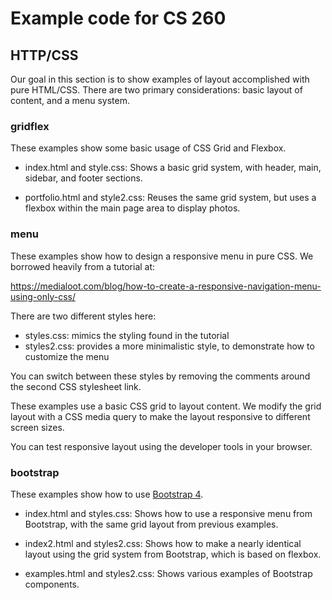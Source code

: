 # Example code for CS 260

## HTTP/CSS

Our goal in this section is to show examples of layout accomplished with pure HTML/CSS. There are two
primary considerations: basic layout of content, and a menu system.

### gridflex

These examples show some basic usage of CSS Grid and Flexbox.

* index.html and style.css: Shows a basic grid system, with header,
  main, sidebar, and footer sections.

* portfolio.html and style2.css: Reuses the same grid system, but uses
  a flexbox within the main page area to display photos.

### menu

These examples show how to design a responsive menu in pure CSS. We
borrowed heavily from a tutorial at:

https://medialoot.com/blog/how-to-create-a-responsive-navigation-menu-using-only-css/

There are two different styles here:

* styles.css: mimics the styling found in the tutorial
* styles2.css: provides a more minimalistic style, to demonstrate how to customize the menu

You can switch between these styles by removing the comments around
the second CSS stylesheet link.

These examples use a basic CSS grid to layout content. We modify the grid layout with
a CSS media query to make the layout responsive to different screen sizes.

You can test responsive layout using the developer tools in your browser.

### bootstrap

These examples show how to use [Bootstrap 4](https://getbootstrap.com/).

* index.html and styles.css: Shows how to use a responsive menu from
  Bootstrap, with the same grid layout from previous examples.

* index2.html and styles2.css: Shows how to make a nearly identical
  layout using the grid system from Bootstrap, which is based on
  flexbox.

* examples.html and styles2.css: Shows various examples of Bootstrap
  components.

